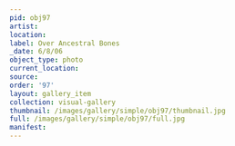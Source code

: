 ```yaml
---
pid: obj97
artist: 
location: 
label: Over Ancestral Bones
_date: 6/8/06
object_type: photo
current_location: 
source: 
order: '97'
layout: gallery_item
collection: visual-gallery
thumbnail: /images/gallery/simple/obj97/thumbnail.jpg
full: /images/gallery/simple/obj97/full.jpg
manifest: 
---
```

